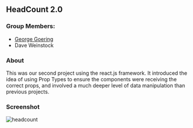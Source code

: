 ## HeadCount 2.0

### Group Members:
- [George Goering](https://github.com/Ggoering)
- Dave Weinstock

### About
This was our second project using the react.js framework. It introduced the idea of using Prop Types to ensure the components were receiving the correct props, and involved a much deeper level of data manipulation than previous projects. 

### Screenshot

![headcount](https://user-images.githubusercontent.com/20492875/30604272-9a0755a6-9d27-11e7-9744-46c933da84b2.png)
